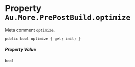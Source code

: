 # Property `Au.More.PrePostBuild.optimize`

Meta comment `optimize`.

```
public bool optimize { get; init; }
```

##### Property Value

`bool`